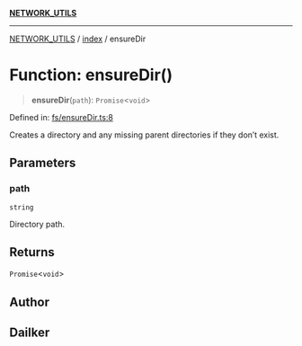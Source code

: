 [**NETWORK_UTILS**](../../README.md)

***

[NETWORK_UTILS](../../README.md) / [index](../README.md) / ensureDir

# Function: ensureDir()

> **ensureDir**(`path`): `Promise`\<`void`\>

Defined in: [fs/ensureDir.ts:8](https://github.com/dailker/everyutil/blob/26e2bb73429918cf0d08899e9efd90b82a42c92e/src/fs/ensureDir.ts#L8)

Creates a directory and any missing parent directories if they don’t exist.

## Parameters

### path

`string`

Directory path.

## Returns

`Promise`\<`void`\>

## Author

## Dailker
